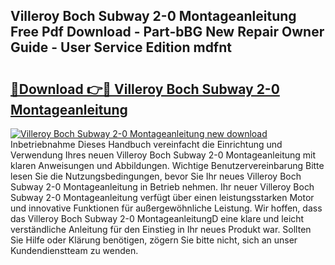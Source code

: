 ## Villeroy Boch Subway 2-0 Montageanleitung Free Pdf Download - Part-bBG New Repair Owner Guide - User Service Edition mdfnt

# <h2><a href="http://df747wc.blite.top/?on=Villeroy+Boch+Subway+2-0+Montageanleitung">🔗Download 👉🔴 Villeroy Boch Subway 2-0 Montageanleitung</a></h2>

[![Villeroy Boch Subway 2-0 Montageanleitung new download](https://i.imgur.com/lujVjoI.png)](http://df747wc.blite.top/?on=Villeroy+Boch+Subway+2-0+Montageanleitung)
Inbetriebnahme Dieses Handbuch vereinfacht die Einrichtung und Verwendung Ihres neuen Villeroy Boch Subway 2-0 Montageanleitung mit klaren Anweisungen und Abbildungen. Wichtige Benutzervereinbarung Bitte lesen Sie die Nutzungsbedingungen, bevor Sie Ihr neues Villeroy Boch Subway 2-0 Montageanleitung in Betrieb nehmen. Ihr neuer Villeroy Boch Subway 2-0 Montageanleitung verfügt über einen leistungsstarken Motor und innovative Funktionen für außergewöhnliche Leistung. Wir hoffen, dass das Villeroy Boch Subway 2-0 MontageanleitungD eine klare und leicht verständliche Anleitung für den Einstieg in Ihr neues Produkt war. Sollten Sie Hilfe oder Klärung benötigen, zögern Sie bitte nicht, sich an unser Kundendienstteam zu wenden.
